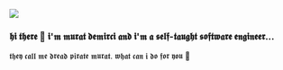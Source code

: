 ![](https://i.pinimg.com/originals/70/92/85/7092852d62b1614a8ccdde6957437079.gif)
### 𝖍𝖎 𝖙𝖍𝖊𝖗𝖊 👋 𝖎'𝖒 𝖒𝖚𝖗𝖆𝖙 𝖉𝖊𝖒𝖎𝖗𝖈𝖎 𝖆𝖓𝖉 𝖎'𝖒 𝖆 𝖘𝖊𝖑𝖋-𝖙𝖆𝖚𝖌𝖍𝖙 𝖘𝖔𝖋𝖙𝖜𝖆𝖗𝖊 𝖊𝖓𝖌𝖎𝖓𝖊𝖊𝖗...
𝖙𝖍𝖊𝖞 𝖈𝖆𝖑𝖑 𝖒𝖊 𝖉𝖗𝖊𝖆𝖉 𝖕𝖎𝖗𝖆𝖙𝖊 𝖒𝖚𝖗𝖆𝖙. 
𝖜𝖍𝖆𝖙 𝖈𝖆𝖓 𝖎 𝖉𝖔 𝖋𝖔𝖗 𝖞𝖔𝖚 🦜



<!--
**muratdemirci/muratdemirci** is a ✨ _special_ ✨ repository because its `README.md` (this file) appears on your GitHub profile.

Here are some ideas to get you started:

- 🔭 I’m currently working on ...
- 🌱 I’m currently learning ...
- 👯 I’m looking to collaborate on ...
- 🤔 I’m looking for help with ...
- 💬 Ask me about ...
- 📫 How to reach me: ...
- 😄 Pronouns: ...
- ⚡ Fun fact: ...
-->
